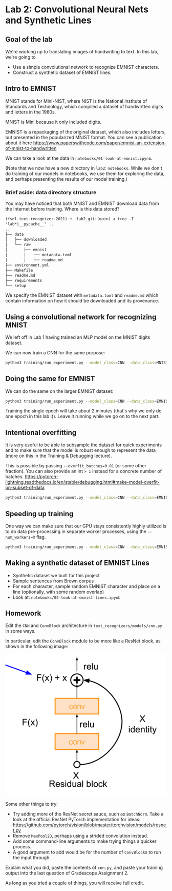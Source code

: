 # Lab 2: Convolutional Neural Nets and Synthetic Lines

## Goal of the lab

We're working up to translating images of handwriting to text.
In this lab, we're going to

- Use a simple convolutional network to recognize EMNIST characters.
- Construct a synthetic dataset of EMNIST lines.

## Intro to EMNIST

MNIST stands for Mini-NIST, where NIST is the National Institute of Standards and Technology, which compiled a dataset of handwritten digits and letters in the 1980s.

MNIST is Mini because it only included digits.

EMNIST is a repackaging of the original dataset, which also includes letters, but presented in the popularized MNIST format.
You can see a publication about it here https://www.paperswithcode.com/paper/emnist-an-extension-of-mnist-to-handwritten

We can take a look at the data in `notebooks/01-look-at-emnist.ipynb`.

(Note that we now have a new directory in `lab2`: `notebooks`. While we don't do training of our models in notebooks, we use them for exploring the data, and perhaps presenting the results of our model training.)

### Brief aside: data directory structure


You may have noticed that both MNIST and EMNIST download data from the Internet before training.
Where is this data stored?

```
(fsdl-text-recognizer-2021) ➜  lab2 git:(main) ✗ tree -I "lab*|__pycache__" ..
..
├── data
│   ├── downloaded
│   └── raw
│       ├── emnist
│       │   ├── metadata.toml
│       │   └── readme.md
├── environment.yml
├── Makefile
├── readme.md
├── requirements
└── setup
```

We specify the EMNIST dataset with `metadata.toml` and `readme.md` which contain information on how it should be downloaded and its provenance.

## Using a convolutional network for recognizing MNIST

We left off in Lab 1 having trained an MLP model on the MNIST digits dataset.

We can now train a CNN for the same purpose:

```sh
python3 training/run_experiment.py --model_class=CNN --data_class=MNIST --max_epochs=5 --gpus=1
```

## Doing the same for EMNIST

We can do the same on the larger EMNIST dataset:

```sh
python3 training/run_experiment.py --model_class=CNN --data_class=EMNIST --max_epochs=5 --gpus=1
```

Training the single epoch will take about 2 minutes (that's why we only do one epoch in this lab :)).
Leave it running while we go on to the next part.

## Intentional overfitting

It is very useful to be able to subsample the dataset for quick experiments and to make sure that the model is robust enough to represent the data (more on this in the Training & Debugging lecture).

This is possible by passing `--overfit_batches=0.01` (or some other fraction).
You can also provide an int `> 1` instead for a concrete number of batches.
https://pytorch-lightning.readthedocs.io/en/stable/debugging.html#make-model-overfit-on-subset-of-data

```sh
python3 training/run_experiment.py --model_class=CNN --data_class=EMNIST --max_epochs=50 --gpus=1 --overfit_batches=2
```

## Speeding up training

One way we can make sure that our GPU stays consistently highly utilized is to do data pre-processing in separate worker processes, using the `--num_workers=X` flag.

```sh
python3 training/run_experiment.py --model_class=CNN --data_class=EMNIST --max_epochs=5 --gpus=1 --num_workers=4
```

## Making a synthetic dataset of EMNIST Lines

- Synthetic dataset we built for this project
- Sample sentences from Brown corpus
- For each character, sample random EMNIST character and place on a line (optionally, with some random overlap)
- Look at: `notebooks/02-look-at-emnist-lines.ipynb`

## Homework

Edit the `CNN` and `ConvBlock` architecture in `text_recognizers/models/cnn.py` in some ways.

In particular, edit the `ConvBlock` module to be more like a ResNet block, as shown in the following image:

![](./resblock.png)

Some other things to try:

- Try adding more of the ResNet secret sauce, such as `BatchNorm`. Take a look at the official ResNet PyTorch implementation for ideas: https://github.com/pytorch/vision/blob/master/torchvision/models/resnet.py
- Remove `MaxPool2D`, perhaps using a strided convolution instead.
- Add some command-line arguments to make trying things a quicker process.
- A good argument to add would be for the number of `ConvBlock`s to run the input through.

Explain what you did, paste the contents of `cnn.py`, and paste your training output into the last question of Gradescope Assignment 2.

As long as you tried a couple of things, you will receive full credit.
